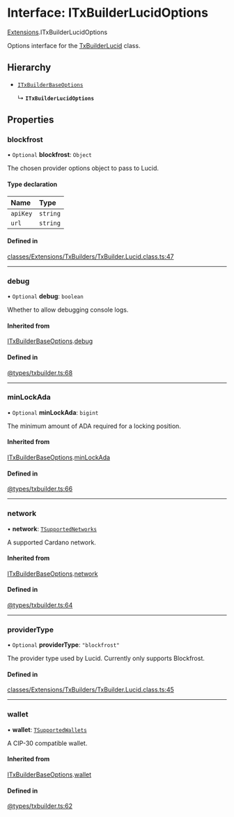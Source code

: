 # Interface: ITxBuilderLucidOptions

[Extensions](../modules/Extensions.md).ITxBuilderLucidOptions

Options interface for the [TxBuilderLucid](../classes/Extensions.TxBuilderLucid.md) class.

## Hierarchy

- [`ITxBuilderBaseOptions`](Core.ITxBuilderBaseOptions.md)

  ↳ **`ITxBuilderLucidOptions`**

## Properties

### blockfrost

• `Optional` **blockfrost**: `Object`

The chosen provider options object to pass to Lucid.

#### Type declaration

| Name | Type |
| :------ | :------ |
| `apiKey` | `string` |
| `url` | `string` |

#### Defined in

[classes/Extensions/TxBuilders/TxBuilder.Lucid.class.ts:47](https://github.com/SundaeSwap-finance/sundae-sdk/blob/main/packages/core/src/classes/Extensions/TxBuilders/TxBuilder.Lucid.class.ts#L47)

___

### debug

• `Optional` **debug**: `boolean`

Whether to allow debugging console logs.

#### Inherited from

[ITxBuilderBaseOptions](Core.ITxBuilderBaseOptions.md).[debug](Core.ITxBuilderBaseOptions.md#debug)

#### Defined in

[@types/txbuilder.ts:68](https://github.com/SundaeSwap-finance/sundae-sdk/blob/main/packages/core/src/@types/txbuilder.ts#L68)

___

### minLockAda

• `Optional` **minLockAda**: `bigint`

The minimum amount of ADA required for a locking position.

#### Inherited from

[ITxBuilderBaseOptions](Core.ITxBuilderBaseOptions.md).[minLockAda](Core.ITxBuilderBaseOptions.md#minlockada)

#### Defined in

[@types/txbuilder.ts:66](https://github.com/SundaeSwap-finance/sundae-sdk/blob/main/packages/core/src/@types/txbuilder.ts#L66)

___

### network

• **network**: [`TSupportedNetworks`](../modules/Core.md#tsupportednetworks)

A supported Cardano network.

#### Inherited from

[ITxBuilderBaseOptions](Core.ITxBuilderBaseOptions.md).[network](Core.ITxBuilderBaseOptions.md#network)

#### Defined in

[@types/txbuilder.ts:64](https://github.com/SundaeSwap-finance/sundae-sdk/blob/main/packages/core/src/@types/txbuilder.ts#L64)

___

### providerType

• `Optional` **providerType**: ``"blockfrost"``

The provider type used by Lucid. Currently only supports Blockfrost.

#### Defined in

[classes/Extensions/TxBuilders/TxBuilder.Lucid.class.ts:45](https://github.com/SundaeSwap-finance/sundae-sdk/blob/main/packages/core/src/classes/Extensions/TxBuilders/TxBuilder.Lucid.class.ts#L45)

___

### wallet

• **wallet**: [`TSupportedWallets`](../modules/Core.md#tsupportedwallets)

A CIP-30 compatible wallet.

#### Inherited from

[ITxBuilderBaseOptions](Core.ITxBuilderBaseOptions.md).[wallet](Core.ITxBuilderBaseOptions.md#wallet)

#### Defined in

[@types/txbuilder.ts:62](https://github.com/SundaeSwap-finance/sundae-sdk/blob/main/packages/core/src/@types/txbuilder.ts#L62)
